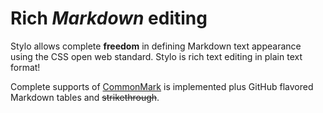 

# Rich _Markdown_ editing

Stylo allows complete **freedom** in defining Markdown text appearance using the CSS open web standard. Stylo is rich text editing in plain text format!   

Complete supports of [CommonMark](www.commonmark.org) is implemented plus GitHub flavored Markdown tables and ~~strikethrough~~.   
